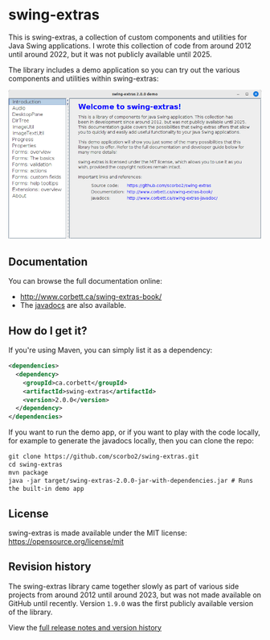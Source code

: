 # swing-extras

This is swing-extras, a collection of custom components and utilities for Java Swing 
applications. I wrote this collection of code from around 2012 until around 2022, but
it was not publicly available until 2025. 

The library includes a demo application so you can try out the various components and
utilities within swing-extras:

![DemoApp](demo-app.png "Demo app")

## Documentation

You can browse the full documentation online:
- <http://www.corbett.ca/swing-extras-book/>
- The [javadocs](http://www.corbett.ca/swing-extras-javadocs/2.0.0") are also available.

## How do I get it?

If you're using Maven, you can simply list it as a dependency:

```xml
<dependencies>
  <dependency>
    <groupId>ca.corbett</groupId>
    <artifactId>swing-extras</artifactId>
    <version>2.0.0</version>
  </dependency>
</dependencies>
```

If you want to run the demo app, or if you want to play with the code locally,
for example to generate the javadocs locally, then you can clone the repo:

```shell
git clone https://github.com/scorbo2/swing-extras.git
cd swing-extras
mvn package
java -jar target/swing-extras-2.0.0-jar-with-dependencies.jar # Runs the built-in demo app
```

## License

swing-extras is made available under the MIT license: https://opensource.org/license/mit

## Revision history

The swing-extras library came together slowly as part of various side projects from around 2012
until around 2023, but was not made available on GitHub until recently. Version `1.9.0` 
was the first publicly available version of the library.

View the [full release notes and version history](src/main/resources/swing-extras/releaseNotes.txt)
